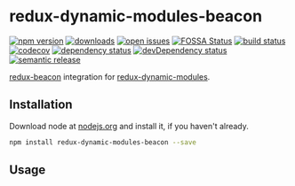 # redux-dynamic-modules-beacon
 [![npm version](https://badge.fury.io/js/redux-dynamic-modules-beacon.svg)](https://npmjs.org/package/redux-dynamic-modules-beacon)  [![downloads](https://img.shields.io/npm/dw/redux-dynamic-modules-beacon.svg)](https://npmjs.org/package/redux-dynamic-modules-beacon)  [![open issues](https://img.shields.io/github/issues-raw/dbartholomae/redux-dynamic-modules-beacon.svg)](https://github.com/dbartholomae/redux-dynamic-modules-beacon/issues)  [![FOSSA Status](https://app.fossa.io/api/projects/git%2Bgithub.com%2Fdbartholomae%2Fredux-dynamic-modules-beacon.svg?type=shield)](https://app.fossa.io/projects/git%2Bgithub.com%2Fdbartholomae%2Fredux-dynamic-modules-beacon?ref=badge_shield) [![build status](https://img.shields.io/circleci/project/github/dbartholomae/redux-dynamic-modules-beacon/master.svg?style=flat)](https://circleci.com/gh/dbartholomae/workflows/redux-dynamic-modules-beacon/tree/master)  [![codecov](https://codecov.io/gh/dbartholomae/redux-dynamic-modules-beacon/branch/master/graph/badge.svg)](https://codecov.io/gh/dbartholomae/redux-dynamic-modules-beacon)  [![dependency status](https://david-dm.org/dbartholomae/redux-dynamic-modules-beacon.svg?theme=shields.io)](https://david-dm.org/dbartholomae/redux-dynamic-modules-beacon)  [![devDependency status](https://david-dm.org/dbartholomae/redux-dynamic-modules-beacon/dev-status.svg)](https://david-dm.org/dbartholomae/redux-dynamic-modules-beacon?type=dev)    [![semantic release](https://img.shields.io/badge/%20%20%F0%9F%93%A6%F0%9F%9A%80-semantic--release-e10079.svg)](https://github.com/semantic-release/semantic-release#badge)

[redux-beacon](https://rangle.gitbook.io/redux-beacon/) integration for [redux-dynamic-modules](https://redux-dynamic-modules.js.org/). 

## Installation
Download node at [nodejs.org](http://nodejs.org) and install it, if you haven't already.

```sh
npm install redux-dynamic-modules-beacon --save
```

## Usage
